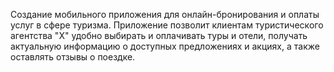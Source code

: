 Создание мобильного приложения для онлайн-бронирования и оплаты услуг в сфере туризма. Приложение позволит клиентам туристического агентства "Х" удобно выбирать и оплачивать туры и отели, получать актуальную информацию о доступных предложениях и акциях, а также оставлять отзывы о поездке.
